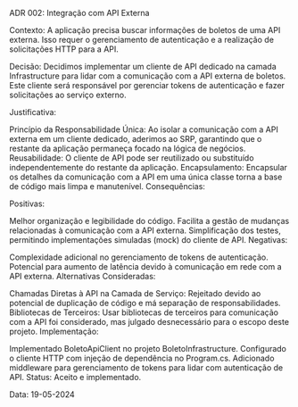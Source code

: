 ADR 002: Integração com API Externa

Contexto:
A aplicação precisa buscar informações de boletos de uma API externa. Isso requer o gerenciamento de autenticação e a realização de solicitações HTTP para a API.

Decisão:
Decidimos implementar um cliente de API dedicado na camada Infrastructure para lidar com a comunicação com a API externa de boletos. Este cliente será responsável por gerenciar tokens de autenticação e fazer solicitações ao serviço externo.

Justificativa:

Princípio da Responsabilidade Única: Ao isolar a comunicação com a API externa em um cliente dedicado, aderimos ao SRP, garantindo que o restante da aplicação permaneça focado na lógica de negócios.
Reusabilidade: O cliente de API pode ser reutilizado ou substituído independentemente do restante da aplicação.
Encapsulamento: Encapsular os detalhes da comunicação com a API em uma única classe torna a base de código mais limpa e manutenível.
Consequências:

Positivas:

Melhor organização e legibilidade do código.
Facilita a gestão de mudanças relacionadas à comunicação com a API externa.
Simplificação dos testes, permitindo implementações simuladas (mock) do cliente de API.
Negativas:

Complexidade adicional no gerenciamento de tokens de autenticação.
Potencial para aumento de latência devido à comunicação em rede com a API externa.
Alternativas Consideradas:

Chamadas Diretas à API na Camada de Serviço: Rejeitado devido ao potencial de duplicação de código e má separação de responsabilidades.
Bibliotecas de Terceiros: Usar bibliotecas de terceiros para comunicação com a API foi considerado, mas julgado desnecessário para o escopo deste projeto.
Implementação:

Implementado BoletoApiClient no projeto BoletoInfrastructure.
Configurado o cliente HTTP com injeção de dependência no Program.cs.
Adicionado middleware para gerenciamento de tokens para lidar com autenticação de API.
Status:
Aceito e implementado.

Data:
19-05-2024

